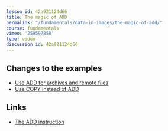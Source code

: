 ```yaml
---
lesson_id: 42a921124d66
title: The magic of ADD
permalink: "/fundamentals/data-in-images/the-magic-of-add/"
course: fundamentals
vimeo: '259597858'
type: video
discussion_id: 42a921124d66
---
```


## Changes to the examples
* [Use ADD for archives and remote files](https://github.com/learndocker/docker_examples/commit/1b4f241)
* [Use COPY instead of ADD](https://github.com/learndocker/docker_examples/commit/52c6c20)

## Links
* [The ADD instruction](https://docs.docker.com/engine/reference/builder/#add)
